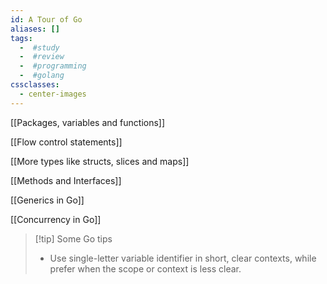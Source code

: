 ```yaml
---
id: A Tour of Go
aliases: []
tags:
  -  #study
  -  #review
  -  #programming
  -  #golang
cssclasses:
  - center-images
---
```


[[Packages, variables and functions]]

[[Flow control statements]]

[[More types like structs, slices and maps]]

[[Methods and Interfaces]]

[[Generics in Go]]

[[Concurrency in Go]]

> [!tip] Some Go tips
>
> - Use single-letter variable identifier in short, clear contexts, while prefer when the scope or context is less clear.
